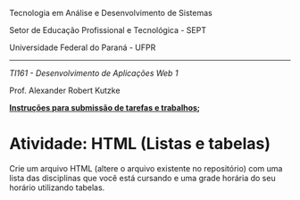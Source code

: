 Tecnologia em Análise e Desenvolvimento de Sistemas

Setor de Educação Profissional e Tecnológica - SEPT

Universidade Federal do Paraná - UFPR

---

*TI161 - Desenvolvimento de Aplicações Web 1*

Prof. Alexander Robert Kutzke

**[Instruções para submissão de tarefas e trabalhos](http://gitlab.tadsufpr.net.br/ti161-alexkutzke/ti161-material-2017-1/blob/master/instrucoes_submissao_tarefas_e_trabalhos.md);**

# Atividade: HTML (Listas e tabelas)

Crie um arquivo HTML (altere o arquivo existente no repositório) com uma lista 
das disciplinas que você está cursando e uma grade horária do seu horário 
utilizando tabelas.